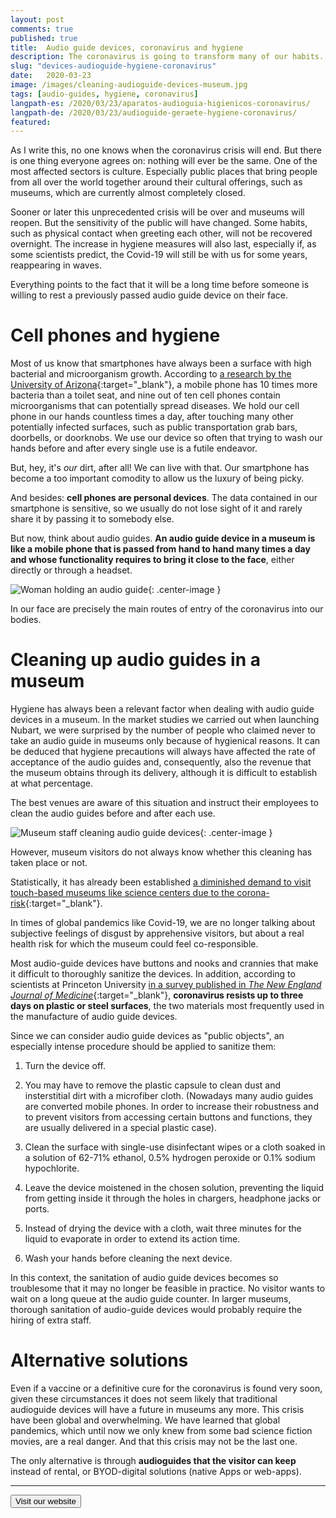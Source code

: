 ```yaml
---
layout: post
comments: true
published: true
title:  Audio guide devices, coronavirus and hygiene
description: The coronavirus is going to transform many of our habits. What will happen in museums with the audio guide devices that are passed around?
slug: "devices-audioguide-hygiene-coronavirus"
date:   2020-03-23
image: /images/cleaning-audioguide-devices-museum.jpg
tags: [audio-guides, hygiene, coronavirus]
langpath-es: /2020/03/23/aparatos-audioguia-higienicos-coronavirus/
langpath-de: /2020/03/23/audioguide-geraete-hygiene-coronavirus/
featured: 
---
```


As I write this, no one knows when the coronavirus crisis will end. But there is one thing everyone agrees on: nothing will ever be the same. One of the most affected sectors is culture. Especially public places that bring people from all over the world together around their cultural offerings, such as museums, which are currently almost completely closed. 

Sooner or later this unprecedented crisis will be over and museums will reopen. But the sensitivity of the public will have changed. Some habits, such as physical contact when greeting each other, will not be recovered overnight. The increase in hygiene measures will also last, especially if, as some scientists predict, the Covid-19 will still be with us for some years, reappearing in waves. 

Everything points to the fact that it will be a long time before someone is willing to rest a previously passed audio guide device on their face.

<!--more-->
# Cell phones and hygiene

Most of us know that smartphones have always been a surface with high bacterial and microorganism growth.  According to [a research by the University of Arizona](https://cals.arizona.edu/news/why-your-cellphone-has-more-germs-toilet){:target="_blank"}, a mobile phone has 10 times more bacteria than a toilet seat, and nine out of ten cell phones contain microorganisms that can potentially spread diseases. We hold our cell phone in our hands countless times a day, after touching many other potentially infected surfaces, such as public transportation grab bars, doorbells, or doorknobs. We use our device so often that trying to wash our hands before and after every single use is a futile endeavor. 

But, hey, it's *our* dirt, after all! We can live with that. Our smartphone has become a too important comodity to allow us the luxury of being picky. 

And besides: **cell phones are personal devices**. The data contained in our smartphone is sensitive, so we usually do not lose sight of it and rarely share it by passing it to somebody else. 

But now, think about audio guides. **An audio guide device in a museum is like a mobile phone that is passed from hand to hand many times a day and whose functionality requires to bring it close to the face**, either directly or through a headset. 

![Woman holding an audio guide]({{site.baseurl}}/images/woman-audioguide-face.jpg){: .center-image }

In our face are precisely the main routes of entry of the coronavirus into our bodies. 

# Cleaning up audio guides in a museum

Hygiene has always been a relevant factor when dealing with audio guide devices in a museum. In the market studies we carried out when launching Nubart, we were surprised by the number of people who claimed never to take an audio guide in museums only because of hygienical reasons. It can be deduced that hygiene precautions will always have affected the rate of acceptance of the audio guides and, consequently, also the revenue that the museum obtains through its delivery, although it is difficult to establish at what percentage. 

The best venues are aware of this situation and instruct their employees to clean the audio guides before and after each use. 

![Museum staff cleaning audio guide devices]({{site.baseurl}}/images/cleaning-audioguide-devices-museum.jpg){: .center-image }

However, museum visitors do not always know whether this cleaning has taken place or not. 

Statistically, it has already been established [a diminished demand to visit touch-based museums like science centers due to the corona-risk](https://www.colleendilen.com/2020/03/25/how-is-covid-19-impacting-likelihood-to-attend-different-cultural-entities-data/){:target="_blank"}. 

In times of global pandemics like Covid-19, we are no longer talking about subjective feelings of disgust by apprehensive visitors, but about a real health risk for which the museum could feel co-responsible. 

Most audio-guide devices have buttons and nooks and crannies that make it difficult to thoroughly sanitize the devices. In addition, according to scientists at Princeton University [in a survey published in *The New England Journal of Medicine*](https://www.nejm.org/doi/full/10.1056/NEJMc2004973?query=featured_home){:target="_blank"}, **coronavirus resists up to three days on plastic or steel surfaces**, the two materials most frequently used in the manufacture of audio guide devices.

Since we can consider audio guide devices as "public objects", an especially intense procedure should be applied to sanitize them:

1. Turn the device off.

2. You may have to remove the plastic capsule to clean dust and insterstitial dirt with a microfiber cloth.
   (Nowadays many audio guides are converted mobile phones. In order to increase their robustness and to prevent visitors from accessing certain buttons and functions, they are usually delivered in a special plastic case).

3. Clean the surface with single-use disinfectant wipes or a cloth soaked in a solution of 62-71% ethanol, 0.5% hydrogen peroxide or 0.1% sodium hypochlorite.

4. Leave the device moistened in the chosen solution, preventing the liquid from getting inside it through the holes in chargers, headphone jacks or ports. 

5. Instead of drying the device with a cloth, wait three minutes for the liquid to evaporate in order to extend its action time. 

6. Wash your hands before cleaning the next device. 

In this context, the sanitation of audio guide devices becomes so troublesome that it may no longer be feasible in practice. No visitor wants to wait on a long queue at the audio guide counter. In larger museums, thorough sanitation of audio-guide devices would probably require the hiring of extra staff. 


# Alternative solutions

Even if a vaccine or a definitive cure for the coronavirus is found very soon, given these circumstances it does not seem likely that traditional audioguide devices will have a future in museums any more. This crisis have been global and overwhelming. We have learned that global pandemics, which until now we only knew from some bad science fiction movies, are a real danger. And that this crisis may not be the last one. 

The only alternative is through **audioguides that the visitor can keep** instead of rental, or BYOD-digital solutions (native Apps or web-apps).



***


<form action="../../../../../">
    <input type="submit" value="Visit our website" />
</form>